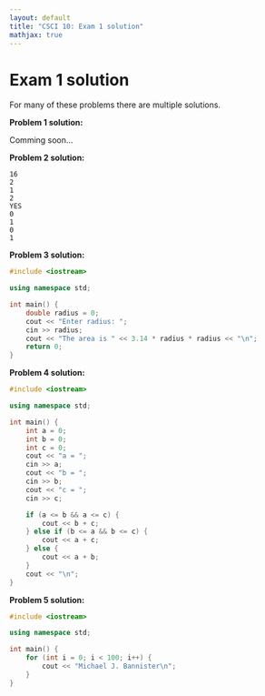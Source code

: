 ```yaml
---
layout: default
title: "CSCI 10: Exam 1 solution"
mathjax: true
---
```


# Exam 1 solution

For many of these problems there are multiple solutions. 

__Problem 1 solution:__

Comming soon...

__Problem 2 solution:__

```
16
2
1
2
YES
0
1
0
1
```

__Problem 3 solution:__

```cpp
#include <iostream>

using namespace std;

int main() {
    double radius = 0;
    cout << "Enter radius: ";
    cin >> radius;
    cout << "The area is " << 3.14 * radius * radius << "\n";
    return 0;
}
```

__Problem 4 solution:__

```cpp
#include <iostream>

using namespace std;

int main() {
    int a = 0;
    int b = 0;
    int c = 0;
    cout << "a = ";
    cin >> a;
    cout << "b = ";
    cin >> b;
    cout << "c = ";
    cin >> c;

    if (a <= b && a <= c) {
        cout << b + c;
    } else if (b <= a && b <= c) {
        cout << a + c;
    } else {
        cout << a + b;
    }
    cout << "\n";
}
```

__Problem 5 solution:__

```cpp
#include <iostream>

using namespace std;

int main() {
    for (int i = 0; i < 100; i++) {
        cout << "Michael J. Bannister\n";
    }
}
```
